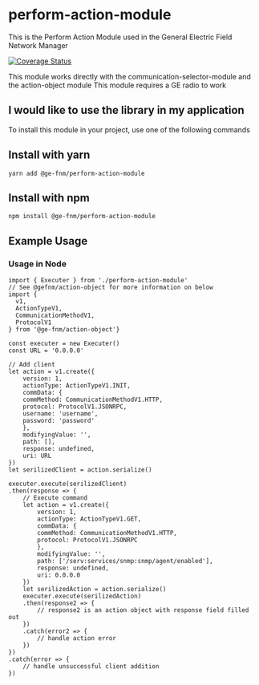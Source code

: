 # perform-action-module

This is the Perform Action Module used in the General Electric Field Network Manager

[![Coverage Status](https://coveralls.io/repos/github/GE-MDS-FNM-V2/action-object/badge.svg?branch=master)](https://coveralls.io/github/GE-MDS-FNM-V2/action-object?branch=master)

This module works directly with the communication-selector-module and the action-object module
This module requires a GE radio to work


## I would like to use the library in my application

To install this module in your project, use one of the following commands

## Install with yarn
```
yarn add @ge-fnm/perform-action-module
```

## Install with npm
```
npm install @ge-fnm/perform-action-module
```

## Example Usage

### Usage in Node
```
import { Executer } from './perform-action-module'
// See @gefnm/action-object for more information on below
import {
  v1,
  ActionTypeV1,
  CommunicationMethodV1,
  ProtocolV1
} from '@ge-fnm/action-object'}

const executer = new Executer()
const URL = '0.0.0.0'

// Add client
let action = v1.create({
    version: 1,
    actionType: ActionTypeV1.INIT,
    commData: {
    commMethod: CommunicationMethodV1.HTTP,
    protocol: ProtocolV1.JSONRPC,
    username: 'username',
    password: 'password'
    },
    modifyingValue: '',
    path: [],
    response: undefined,
    uri: URL
})
let serilizedClient = action.serialize()

executer.execute(serilizedClient)
.then(response => {
    // Execute command
    let action = v1.create({
        version: 1,
        actionType: ActionTypeV1.GET,
        commData: {
        commMethod: CommunicationMethodV1.HTTP,
        protocol: ProtocolV1.JSONRPC
        },
        modifyingValue: '',
        path: ['/serv:services/snmp:snmp/agent/enabled'],
        response: undefined,
        uri: 0.0.0.0
    })
    let serilizedAction = action.serialize()
    executer.execute(serilizedAction)
    .then(response2 => {
        // response2 is an action object with response field filled out
    })
    .catch(error2 => {
        // handle action error
    })
})
.catch(error => {
    // handle unsuccessful client addition
})
```
